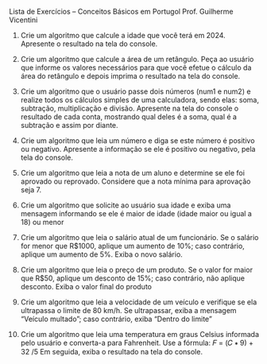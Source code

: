 Lista de Exercícios – Conceitos Básicos em Portugol
Prof. Guilherme Vicentini

1. Crie um algoritmo que calcule a idade que você terá em 2024. Apresente o resultado na tela
do console.

2. Crie um algoritmo que calcule a área de um retângulo. Peça ao usuário que informe os valores
necessários para que você efetue o cálculo da área do retângulo e depois imprima o resultado
na tela do console.

3. Crie um algoritmo que o usuário passe dois números (num1 e num2) e realize todos os cálculos
simples de uma calculadora, sendo elas: soma, subtração, multiplicação e divisão. Apresente
na tela do console o resultado de cada conta, mostrando qual deles é a soma, qual é a
subtração e assim por diante.

4. Crie um algoritmo que leia um número e diga se este número é positivo ou negativo. Apresente
a informação se ele é positivo ou negativo, pela tela do console.

5. Crie um algoritmo que leia a nota de um aluno e determine se ele foi aprovado ou reprovado.
Considere que a nota mínima para aprovação seja 7.

6. Crie um algoritmo que solicite ao usuário sua idade e exiba uma mensagem informando se ele
é maior de idade (idade maior ou igual a 18) ou menor

7. Crie um algoritmo que leia o salário atual de um funcionário. Se o salário for menor que R$1000,
aplique um aumento de 10%; caso contrário, aplique um aumento de 5%. Exiba o novo salário.

8. Crie um algoritmo que leia o preço de um produto. Se o valor for maior que R$50, aplique um
desconto de 15%; caso contrário, não aplique desconto. Exiba o valor final do produto

9. Crie um algoritmo que leia a velocidade de um veículo e verifique se ela ultrapassa o limite de
80 km/h. Se ultrapassar, exiba a mensagem “Veículo multado”; caso contrário, exiba “Dentro
do limite”

10. Crie um algoritmo que leia uma temperatura em graus Celsius informada pelo usuário e
converta-a para Fahrenheit. Use a fórmula:
𝐹 = (𝐶 ∗ 9) + 32
       /5
Em seguida, exiba o resultado na tela do console.
